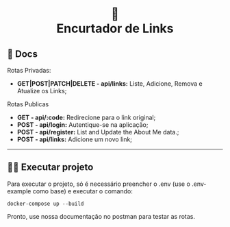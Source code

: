 <h1 align="center">
  🧾<br>Encurtador de Links
</h1>

## 📖 Docs

Rotas Privadas:

- **GET|POST|PATCH|DELETE - api/links:** Liste, Adicione, Remova e Atualize os Links;

Rotas Publicas

- **GET - api/:code:** Redirecione para o link original;
- **POST - api/login:** Autentique-se na aplicação;
- **POST - api/register:** List and Update the About Me data.;
- **POST - api/links:** Adicione um novo link;

---

## 🏃‍♂️ Executar projeto

Para executar o projeto, só é necessário preencher o .env (use o .env-example como base) e executar o comando:

`docker-compose up --build `

Pronto, use nossa documentação no postman para testar as rotas.

